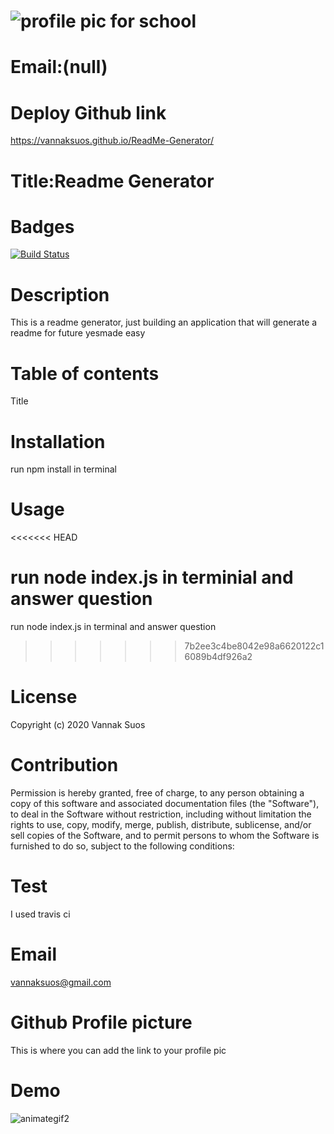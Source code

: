 
# ![profile pic for school](https://avatars1.githubusercontent.com/u/59664686?v=4)

# Email:(null)

# Deploy Github link

<https://vannaksuos.github.io/ReadMe-Generator/>

# Title:Readme Generator

# Badges

[![Build Status](https://travis-ci.com/vannaksuos/ReadMe-Generator.svg?branch=master)](https://travis-ci.com/vannaksuos/ReadMe-Generator)

# Description

This is a readme generator, just building an application that will generate a readme for future yesmade easy

# Table of contents

Title

# Installation

run npm install in terminal

# Usage
<<<<<<< HEAD

run node index.js in terminial and answer question
=======
run node index.js in terminal and answer question
>>>>>>> 7b2ee3c4be8042e98a6620122c16089b4df926a2

# License

Copyright (c) 2020 Vannak Suos

# Contribution

Permission is hereby granted, free of charge, to any person obtaining a copy of this software and associated documentation files (the "Software"), to deal in the Software without restriction, including without limitation the rights to use, copy, modify, merge, publish, distribute, sublicense, and/or sell copies of the Software, and to permit persons to whom the Software is furnished to do so, subject to the following conditions:

# Test

I used travis ci

# Email

vannaksuos@gmail.com

# Github Profile picture

This is where you can add the link to your profile pic

# Demo

![animategif2](https://user-images.githubusercontent.com/59664686/78207462-c3007380-746f-11ea-9e23-60aab1b65ce1.gif)
